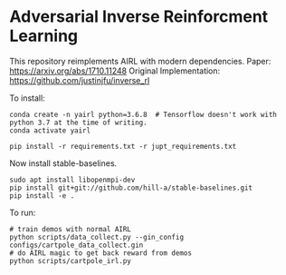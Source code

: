 # Adversarial Inverse Reinforcment Learning

This repository reimplements AIRL with modern dependencies.
Paper: https://arxiv.org/abs/1710.11248
Original Implementation: https://github.com/justinjfu/inverse_rl

To install:

```
conda create -n yairl python=3.6.8  # Tensorflow doesn't work with python 3.7 at the time of writing.
conda activate yairl

pip install -r requirements.txt -r jupt_requirements.txt
```

Now install stable-baselines.
```
sudo apt install libopenmpi-dev
pip install git+git://github.com/hill-a/stable-baselines.git
pip install -e .
```

To run:

```
# train demos with normal AIRL
python scripts/data_collect.py --gin_config configs/cartpole_data_collect.gin
# do AIRL magic to get back reward from demos
python scripts/cartpole_irl.py
```
